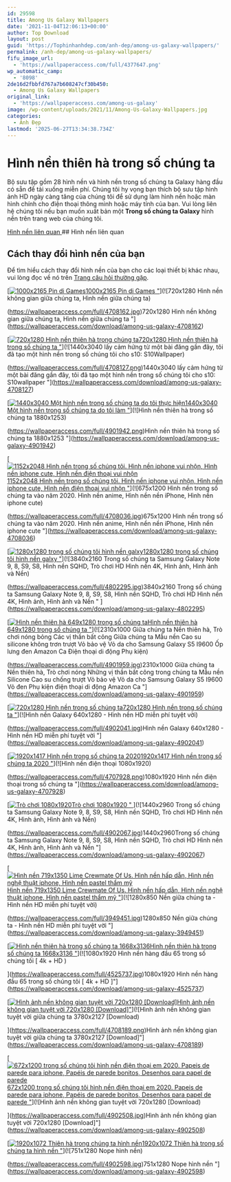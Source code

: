 ```yaml
---
id: 29598
title: Among Us Galaxy Wallpapers
date: '2021-11-04T12:06:13+00:00'
author: Top Download
layout: post
guid: 'https://Tophinhanhdep.com/anh-dep/among-us-galaxy-wallpapers/'
permalink: /anh-dep/among-us-galaxy-wallpapers/
fifu_image_url:
  - 'https://wallpaperaccess.com/full/4377647.png'
wp_automatic_camp:
  - '8098'
2de16d2fbbfd767a7b608247cf30b450:
  - Among Us Galaxy Wallpapers
original_link:
  - 'https://wallpaperaccess.com/among-us-galaxy'
image: /wp-content/uploads/2021/11/Among-Us-Galaxy-Wallpapers.jpg
categories:
  - Ảnh Đẹp
lastmod: '2025-06-27T13:34:38.734Z'
---
```

# Hình nền thiên hà trong số chúng ta

Bộ sưu tập gồm 28 hình nền và hình nền trong số chúng ta Galaxy hàng đầu có sẵn để tải xuống miễn phí. Chúng tôi hy vọng bạn thích bộ sưu tập hình ảnh HD ngày càng tăng của chúng tôi để sử dụng làm hình nền hoặc màn hình chính cho điện thoại thông minh hoặc máy tính của bạn. Vui lòng liên hệ chúng tôi nếu bạn muốn xuất bản một **Trong số chúng ta Galaxy** hình nền trên trang web của chúng tôi.

[Hình nền liên quan ](#related) ## Hình nền liên quan

## Cách thay đổi hình nền của bạn

Để tìm hiểu cách thay đổi hình nền của bạn cho các loại thiết bị khác nhau, vui lòng đọc về nó trên [Trang câu hỏi thường gặp](https://tophinhanhdep.com/faq/).

  
[[![1000x2165 Pin di Games](https://wallpaperaccess.com/full/4377647.png)1000x2165 Pin di Games "](https://wallpaperaccess.com/download/among-us-galaxy-4377647)](![720x1280 Hình nền không gian giữa chúng ta, Hình nền giữa chúng ta)

(https://wallpaperaccess.com/full/4708162.jpg)720x1280 Hình nền không gian giữa chúng ta, Hình nền giữa chúng ta "](https://wallpaperaccess.com/download/among-us-galaxy-4708162)

[[![720x1280 Hình nền thiên hà trong chúng ta](https://wallpaperaccess.com/full/4901935.jpg)720x1280 Hình nền thiên hà trong số chúng ta "](https://wallpaperaccess.com/download/among-us-galaxy-4901935)](![1440x3040 lấy cảm hứng từ một bài đăng gần đây, tôi đã tạo một hình nền trong số chúng tôi cho s10: S10Wallpaper)

(https://wallpaperaccess.com/full/4708127.png)1440x3040 lấy cảm hứng từ một bài đăng gần đây, tôi đã tạo một hình nền trong số chúng tôi cho s10: S10wallpaper "](https://wallpaperaccess.com/download/among-us-galaxy-4708127)

[[![1440x3040 Một hình nền trong số chúng ta do tôi thực hiện](https://wallpaperaccess.com/full/4247658.png)1440x3040 Một hình nền trong số chúng ta do tôi làm "](https://wallpaperaccess.com/download/among-us-galaxy-4247658)](![Hình nền thiên hà trong số chúng ta 1880x1253)

(https://wallpaperaccess.com/full/4901942.png)Hình nền thiên hà trong số chúng ta 1880x1253 "](https://wallpaperaccess.com/download/among-us-galaxy-4901942)

[[![1152x2048 Hình nền trong số chúng tôi.  Hình nền iphone vui nhộn, Hình nền iphone cute, Hình nền điện thoại vui nhộn](https://wallpaperaccess.com/full/4708123.jpg)1152x2048 Hình nền trong số chúng tôi. Hình nền iphone vui nhộn, Hình nền iphone cute, Hình nền điện thoại vui nhộn "](https://wallpaperaccess.com/download/among-us-galaxy-4708123)](![675x1200 Hình nền trong số chúng ta vào năm 2020. Hình nền anime, Hình nền nền iPhone, Hình nền iphone cute)

(https://wallpaperaccess.com/full/4708036.jpg)675x1200 Hình nền trong số chúng ta vào năm 2020. Hình nền anime, Hình nền nền iPhone, Hình nền iphone cute "](https://wallpaperaccess.com/download/among-us-galaxy-4708036)

[[![1280x1280 trong số chúng tôi hình nền galxy](https://wallpaperaccess.com/full/4901946.jpg)1280x1280 trong số chúng tôi hình nền galxy "](https://wallpaperaccess.com/download/among-us-galaxy-4901946)](![3840x2160 Trong số chúng ta Samsung Galaxy Note 9, 8, S9, S8, Hình nền SQHD, Trò chơi HD Hình nền 4K, Hình ảnh, Hình ảnh và Nền)

(https://wallpaperaccess.com/full/4802295.jpg)3840x2160 Trong số chúng ta Samsung Galaxy Note 9, 8, S9, S8, Hình nền SQHD, Trò chơi HD Hình nền 4K, Hình ảnh, Hình ảnh và Nền " ](https://wallpaperaccess.com/download/among-us-galaxy-4802295)

[[![Hình nền thiên hà 649x1280 trong số chúng ta](https://wallpaperaccess.com/full/4901954.jpg)Hình nền thiên hà 649x1280 trong số chúng ta "](https://wallpaperaccess.com/download/among-us-galaxy-4901954)](![2310x1000 Giữa chúng ta Nền thiên hà, Trò chơi nóng bỏng Các vị thần bất công Giữa chúng ta Mẫu nền Cao su silicone không trơn trượt Vỏ bảo vệ Vỏ da cho Samsung Galaxy S5 I9600 Ốp lưng đen Amazon Ca Điện thoại di động Phụ kiện)

(https://wallpaperaccess.com/full/4901959.jpg)2310x1000 Giữa chúng ta Nền thiên hà, Trò chơi nóng Những vị thần bất công trong chúng ta Mẫu nền Silicone Cao su chống trượt Vỏ bảo vệ Vỏ da cho Samsung Galaxy S5 I9600 Vỏ đen Phụ kiện điện thoại di động Amazon Ca "](https://wallpaperaccess.com/download/among-us-galaxy-4901959)

[[![720x1280 Hình nền trong số chúng ta](https://wallpaperaccess.com/full/4707933.jpg)720x1280 Hình nền trong số chúng ta "](https://wallpaperaccess.com/download/among-us-galaxy-4707933)](![Hình nền Galaxy 640x1280 - Hình nền HD miễn phí tuyệt vời)

(https://wallpaperaccess.com/full/4902041.jpg)Hình nền Galaxy 640x1280 - Hình nền HD miễn phí tuyệt vời "](https://wallpaperaccess.com/download/among-us-galaxy-4902041)

[[![1920x1417 Hình nền trong số chúng ta 2020](https://wallpaperaccess.com/full/4707970.jpg)1920x1417 Hình nền trong số chúng ta 2020 "](https://wallpaperaccess.com/download/among-us-galaxy-4707970)](![Hình nền điện thoại 1080x1920)

(https://wallpaperaccess.com/full/4707928.png)1080x1920 Hình nền điện thoại trong số chúng ta "](https://wallpaperaccess.com/download/among-us-galaxy-4707928)

[[![Trò chơi 1080x1920](https://wallpaperaccess.com/full/4063886.jpg)Trò chơi 1080x1920 " ](https://wallpaperaccess.com/download/among-us-galaxy-4063886)](![1440x2960 ​​Trong số chúng ta Samsung Galaxy Note 9, 8, S9, S8, Hình nền SQHD, Trò chơi HD Hình nền 4K, Hình ảnh, Hình ảnh và Nền)

(https://wallpaperaccess.com/full/4902067.jpg)1440x2960 ​​Trong số chúng ta Samsung Galaxy Note 9, 8, S9, S8, Hình nền SQHD, Trò chơi HD Hình nền 4K, Hình ảnh, Hình ảnh và Nền "](https://wallpaperaccess.com/download/among-us-galaxy-4902067)

[[![Hình nền 719x1350 Lime Crewmate Of Us.  Hình nền hấp dẫn, Hình nền nghệ thuật iphone, Hình nền pastel thẩm mỹ](https://wallpaperaccess.com/full/4526012.jpg)Hình nền 719x1350 Lime Crewmate Of Us. Hình nền hấp dẫn, Hình nền nghệ thuật iphone, Hình nền pastel thẩm mỹ "](https://wallpaperaccess.com/download/among-us-galaxy-4526012)](![1280x850 Nền giữa chúng ta - Hình nền HD miễn phí tuyệt vời)

(https://wallpaperaccess.com/full/3949451.jpg)1280x850 Nền giữa chúng ta - Hình nền HD miễn phí tuyệt vời "](https://wallpaperaccess.com/download/among-us-galaxy-3949451)

[[![Hình nền thiên hà trong số chúng ta 1668x3136](https://wallpaperaccess.com/full/4902255.jpg)Hình nền thiên hà trong số chúng ta 1668x3136 "](https://wallpaperaccess.com/download/among-us-galaxy-4902255)](![1080x1920 Hình nền hàng đầu 65 trong số chúng tôi [ 4k + HD )

](https://wallpaperaccess.com/full/4525737.jpg)1080x1920 Hình nền hàng đầu 65 trong số chúng tôi \[ 4k + HD \]"](https://wallpaperaccess.com/download/among-us-galaxy-4525737)

[[![Hình ảnh nền không gian tuyệt vời 720x1280 [Download]](https://wallpaperaccess.com/full/4526420.jpg)Hình ảnh nền không gian tuyệt vời 720x1280 \[Download\]"](https://wallpaperaccess.com/download/among-us-galaxy-4526420)](![Hình ảnh nền không gian tuyệt vời giữa chúng ta 3780x2127 [Download)

](https://wallpaperaccess.com/full/4708189.png)Hình ảnh nền không gian tuyệt vời giữa chúng ta 3780x2127 \[Download\]"](https://wallpaperaccess.com/download/among-us-galaxy-4708189)

[[![672x1200 trong số chúng tôi hình nền điện thoại em 2020. Papeis de parede para iphone, Papéis de parede bonitos, Desenhos para papel de parede](https://wallpaperaccess.com/full/4377844.jpg)672x1200 trong số chúng tôi hình nền điện thoại em 2020. Papeis de parede para iphone, Papéis de parede bonitos, Desenhos para papel de parede "](https://wallpaperaccess.com/download/among-us-galaxy-4377844)](![Hình ảnh nền không gian tuyệt vời 720x1280 [Download)

](https://wallpaperaccess.com/full/4902508.jpg)Hình ảnh nền không gian tuyệt vời 720x1280 \[Download\]"](https://wallpaperaccess.com/download/among-us-galaxy-4902508)

[[![1920x1072 Thiên hà trong chúng ta hình nền](https://wallpaperaccess.com/full/4902580.jpg)1920x1072 Thiên hà trong số chúng ta hình nền "](https://wallpaperaccess.com/download/among-us-galaxy-4902580)](![751x1280 Nope hình nền)

(https://wallpaperaccess.com/full/4902598.jpg)751x1280 Nope hình nền "](https://wallpaperaccess.com/download/among-us-galaxy-4902598)
